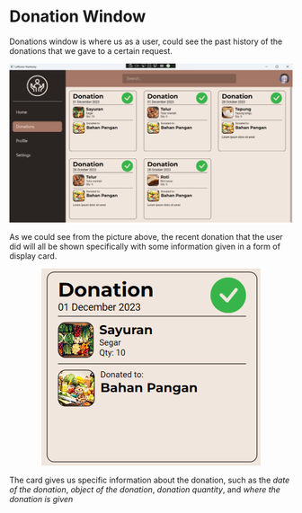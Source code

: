 # Donation Window

Donations window is where us as a user, could see the past history of the donations that we gave to a certain request. 

<p align="center">
    <img src="../../images/donations_window.png"/>
</p>


As we could see from the picture above, the recent donation that the user did will all be shown specifically with some information given in a form of display card.


<p align="center">
    <img src="../../images/donations_display_card.png"/>
</p>

The card gives us specific information about the donation, such as the *date of the donation*, *object of the donation*, *donation quantity*, and *where the donation is given*